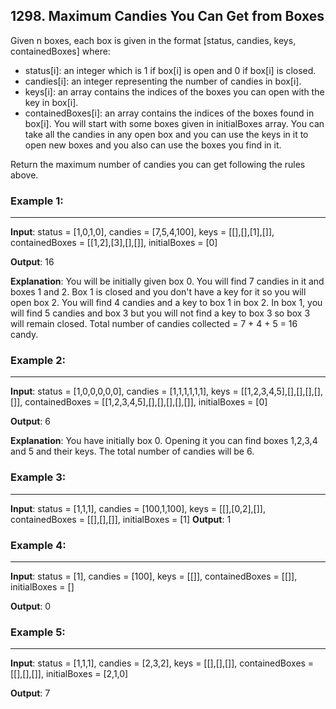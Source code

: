 ## 1298. Maximum Candies You Can Get from Boxes
Given n boxes, each box is given in the format [status, candies, keys, containedBoxes] where:

- status[i]: an integer which is 1 if box[i] is open and 0 if box[i] is closed.
- candies[i]: an integer representing the number of candies in box[i].
- keys[i]: an array contains the indices of the boxes you can open with the key in box[i].
- containedBoxes[i]: an array contains the indices of the boxes found in box[i].
You will start with some boxes given in initialBoxes array. You can take all the candies in any open box and you can use the keys in it to open new boxes and you also can use the boxes you find in it.

Return the maximum number of candies you can get following the rules above.
### Example 1:
_ _ _
**Input**: status = [1,0,1,0], candies = [7,5,4,100], keys = [[],[],[1],[]], containedBoxes = [[1,2],[3],[],[]], initialBoxes = [0]

**Output**: 16

**Explanation**: You will be initially given box 0. You will find 7 candies in it and boxes 1 and 2. Box 1 is closed and you don't have a key for it so you will open box 2. You will find 4 candies and a key to box 1 in box 2.
In box 1, you will find 5 candies and box 3 but you will not find a key to box 3 so box 3 will remain closed.
Total number of candies collected = 7 + 4 + 5 = 16 candy.
### Example 2:
_ _ _
**Input**: status = [1,0,0,0,0,0], candies = [1,1,1,1,1,1], keys = [[1,2,3,4,5],[],[],[],[],[]], containedBoxes = [[1,2,3,4,5],[],[],[],[],[]], initialBoxes = [0]

**Output**: 6

**Explanation**: You have initially box 0. Opening it you can find boxes 1,2,3,4 and 5 and their keys. The total number of candies will be 6.
### Example 3:
_ _ _
**Input**: status = [1,1,1], candies = [100,1,100], keys = [[],[0,2],[]], containedBoxes = [[],[],[]], initialBoxes = [1]
**Output**: 1
### Example 4:
_ _ _
**Input**: status = [1], candies = [100], keys = [[]], containedBoxes = [[]], initialBoxes = []

**Output**: 0
### Example 5:
_ _ _
**Input**: status = [1,1,1], candies = [2,3,2], keys = [[],[],[]], containedBoxes = [[],[],[]], initialBoxes = [2,1,0]

**Output**: 7
